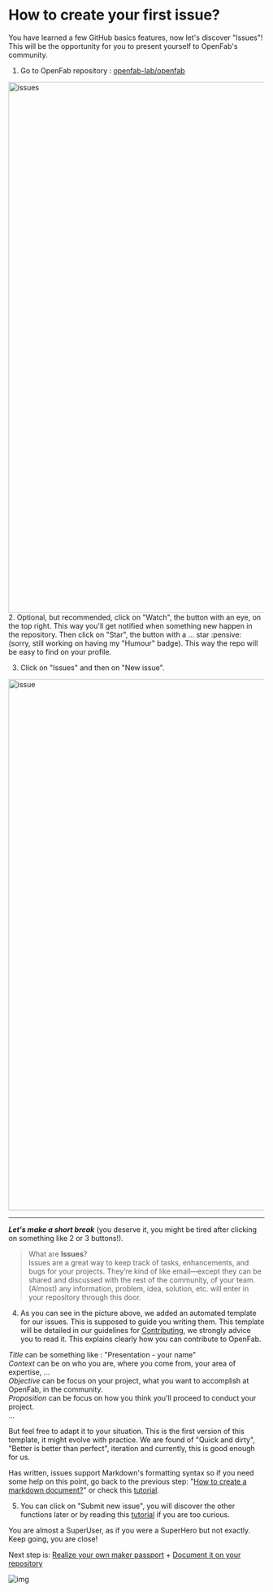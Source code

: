 # How to create your first issue?

You have learned a few GitHub basics features, now let's discover "Issues"! This will be the opportunity for you to present
yourself to OpenFab's community.

1. Go to OpenFab repository : [openfab-lab/openfab](https://github.com/openfab-lab/openfab)
<img width="1043" alt="issues" src="https://user-images.githubusercontent.com/7775797/28671584-88953bc2-72dd-11e7-89a5-262b3b3ff802.png">
2. Optional, but recommended, click on "Watch", the button with an eye, on the top right. This way you'll get 
notified when something new happen in the repository. Then click on "Star", the button with a ... star :pensive: 
(sorry, still working on having my "Humour" badge). This way the repo will be easy to find on your profile.

3. Click on "Issues" and then on "New issue".
<img width="1044" alt="issue" src="https://user-images.githubusercontent.com/7775797/28671278-6e41aee6-72dc-11e7-8507-fc26c6149e41.png">

---------

***Let's make a short break*** (you deserve it, you might be tired after clicking on something like 2 or 3 buttons!).  
> What are **Issues**?  
Issues are a great way to keep track of tasks, enhancements, and bugs for your projects. 
They’re kind of like email—except they can be shared and discussed with the rest of the community, of your team. 
(Almost) any information, problem, idea, solution, etc. will enter in your repository through this door.  

4. As you can see in the picture above, we added an automated template for our issues. 
This is supposed to guide you writing them. This template will be detailed in our guidelines for [Contributing](https://github.com/openfab-lab/openfab/blob/master/CONTRIBUTING.md), 
we strongly advice you to read it. This explains clearly how you can contribute to OpenFab.

_Title_ can be something like : "Presentation - your name"  
_Context_ can be on who you are, where you come from, your area of expertise, ...  
_Objective_ can be focus on your project, what you want to accomplish at OpenFab, in the community.  
_Proposition_ can be focus on how you think you'll proceed to conduct your project.  
...  

But feel free to adapt it to your situation. This is the first version of this template, it might evolve with practice.
We are found of "Quick and dirty", "Better is better than perfect", iteration and currently, this is good enough for us.

Has written, issues support Markdown's formatting syntax so if you need some help on this point, 
go back to the previous step: "[How to create a markdown document?](create-md.md)" 
or check this [tutorial](https://guides.github.com/features/mastering-markdown/).

5. You can click on "Submit new issue", you will discover the other functions later or by reading this 
[tutorial](https://guides.github.com/features/issues/) if you are too curious.  

You are almost a SuperUser, as if you were a SuperHero but not exactly. Keep going, you are close!  

Next step is: [Realize your own maker passport](https://github.com/openfab-lab/passeportMaker#how-to-make-it) + [Document it on your repository](document-passport.md)

![img](https://s-media-cache-ak0.pinimg.com/736x/39/e8/e5/39e8e536972640745f1cd8118719f3a8--marvel-jokes-avengers-marvel.jpg)
